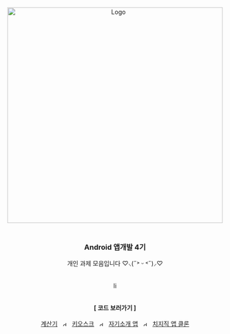 <a name="readme-top"></a>

<br />
<div align="center">
  <a href="https://github.com/overtae/android-task">
    <img src="https://github.com/overtae/android-task/assets/51291185/765e1e62-a7ed-4df2-9d24-9b0726861162" alt="Logo" width="500">
  </a>

<br />

<h3 align="center"><br>Android 앱개발 4기</h3>

  <p align="center">
    개인 과제 모음입니다 ♡⸜(˶˃ ᵕ ˂˶)⸝♡
    <br />
    <br />
    <br />
    <img src="https://github.com/overtae/android-task/assets/51291185/c1159921-d990-4992-863d-d4e34c0ef550" alt="line" height="15" />
    <br />
    <br />
    <br />
    <strong>[ 코드 보러가기 ]</strong>
    <br />
    <br />
    <a href="https://github.com/overtae/android-task/tree/calculator">계산기</a>
    &nbsp
    <img src="https://github.com/overtae/android-task/assets/51291185/81275307-2fa7-4c4c-8358-8be747dd06c8" alt="divider" height="10" />
    &nbsp
    <a href="https://github.com/overtae/android-task/tree/kiosk">키오스크</a>
    &nbsp
    <img src="https://github.com/overtae/android-task/assets/51291185/81275307-2fa7-4c4c-8358-8be747dd06c8" alt="divider" height="10" />
    &nbsp
    <a href="https://github.com/overtae/android-task/tree/login">자기소개 앱</a>
    &nbsp
    <img src="https://github.com/overtae/android-task/assets/51291185/81275307-2fa7-4c4c-8358-8be747dd06c8" alt="divider" height="10" />
    &nbsp
    <a href="https://github.com/overtae/android-task/tree/clone-chzzk">치지직 앱 클론</a>
  </p>
</div>




<!--
<p align="right">(<a href="#readme-top">back to top</a>)</p>
-->
